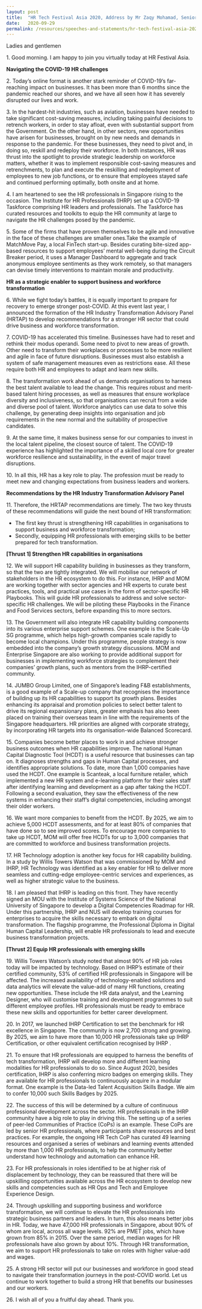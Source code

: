 ```yaml
---
layout: post
title:  "HR Tech Festival Asia 2020, Address by Mr Zaqy Mohamad, Senior Minister of State, Ministry of Defence and Ministry of Manpower"
date:   2020-09-29
permalink: /resources/speeches-and-statements/hr-tech-festival-asia-2020-address-by-mr-zaqy-mohamad/
---
```

Ladies and gentlemen

1\.  Good morning. I am happy to join you virtually today at HR Festival Asia.

**Navigating the  COVID-19  HR challenges**

2\.  Today’s online format is another stark reminder of COVID-19’s far-reaching impact on businesses. It has been more than 6 months since the pandemic reached our shores, and we have all seen how it has severely disrupted our lives and work.

3\.  In the hardest-hit industries, such as aviation, businesses have needed to take significant cost-saving measures, including taking painful decisions to retrench workers, in order to stay afloat, even with substantial support from the Government. On the other hand, in other sectors, new opportunities have arisen for businesses, brought on by new needs and demands in response to the pandemic. For these businesses, they need to pivot and, in doing so, reskill and redeploy their workforce. In both instances, HR was thrust into the spotlight to provide strategic leadership on workforce matters, whether it was to implement responsible cost-saving measures and retrenchments, to plan and execute the reskilling and redeployment of employees to new job functions, or to ensure that employees stayed safe and continued performing optimally, both onsite and at home.

4\.  I am heartened to see the HR professionals in Singapore rising to the occasion. The Institute for HR Professionals (IHRP) set up a COVID-19 Taskforce comprising HR leaders and professionals. The Taskforce has curated resources and toolkits to equip the HR community at large to navigate the HR challenges posed by the pandemic.

5\.  Some of the firms that have proven themselves to be agile and innovative in the face of these challenges are smaller ones.Take the example of MatchMove Pay, a local FinTech start-up. Besides curating bite-sized app-based resources to support employees’ mental well-being during the  Circuit Breaker period, it uses a Manager Dashboard to aggregate and track anonymous employee sentiments as they work remotely, so that managers can devise timely interventions to maintain morale and productivity.

**HR as a strategic enabler to support business and workforce transformation**

6\.  While we fight today’s battles, it is equally important to prepare for recovery to emerge stronger post-COVID. At this event last year, I announced the formation of the HR Industry Transformation Advisory Panel (HRTAP) to develop recommendations for a stronger HR sector that could drive business and workforce transformation.

7\.  COVID-19 has accelerated this timeline. Businesses have had to reset and rethink their modus operandi. Some need to pivot to new areas of growth. Other need to transform their workplaces or processes to be more resilient and agile in face of future disruptions. Businesses must also establish a system of safe management measures even as restrictions ease. All these require both HR and employees to adapt and learn new skills.

8\.  The transformation work ahead of us demands organisations to harness the best talent available to lead the change. This requires robust and merit-based talent hiring processes, as well as measures that ensure workplace diversity and inclusiveness, so that organisations can recruit from a wide and diverse pool of talent. Workforce analytics can use data to solve this challenge, by generating deep insights into organisation and job requirements in the new normal and the suitability of prospective candidates.

9\.  At the same time, it makes business sense for our companies to invest in the local talent pipeline, the closest source of talent. The COVID-19 experience has highlighted the importance of a skilled local core for greater workforce resilience and sustainability, in the event of major travel disruptions.

10\.  In all this, HR has a key role to play. The profession must be ready to meet new and changing expectations from business leaders and workers.

**Recommendations by the HR Industry Transformation Advisory Panel**

11\.  Therefore, the HRTAP recommendations are timely. The two key thrusts of these recommendations will guide the next bound of HR transformation:

-   The first key thrust is strengthening HR capabilities in organisations to support business and workforce transformation;
-   Secondly, equipping HR professionals with emerging skills to be better prepared for tech transformation.

**[Thrust 1] Strengthen HR capabilities in organisations**

12\.  We will support HR capability building in businesses as they transform, so that the two are tightly integrated. We will mobilise our network of stakeholders in the HR ecosystem to do this. For instance, IHRP and  MOM  are working together with sector agencies and HR experts to curate best practices, tools, and practical use cases in the form of sector-specific HR Playbooks. This will guide HR professionals to address and solve sector-specific HR challenges. We will be piloting these Playbooks in the Finance and Food Services sectors, before expanding this to more sectors.

13\.  The Government will also integrate HR capability building components into its various enterprise support schemes. One example is the Scale-Up SG programme, which helps high-growth companies scale rapidly to become local champions. Under this programme, people strategy is now embedded into the company’s growth strategy discussions. MOM and Enterprise Singapore are also working to provide additional support for businesses in implementing workforce strategies to complement their companies’ growth plans, such as mentors from the IHRP-certified community.

14\.  JUMBO Group Limited, one of Singapore’s leading F&B establishments, is a good example of a Scale-up company that recognises the importance of building up its HR capabilities to support its growth plans. Besides enhancing its appraisal and promotion policies to select better talent to drive its regional expansionary plans, greater emphasis has also been placed on training their overseas team in line with the requirements of the Singapore headquarters. HR priorities are aligned with corporate strategy, by incorporating HR targets into its organisation-wide Balanced Scorecard.

15\.  Companies become better places to work in and achieve stronger business outcomes when HR capabilities improve. The national Human Capital Diagnostic Tool (HCDT) is a useful resource that businesses can tap on. It diagnoses strengths and gaps in Human Capital processes, and identifies appropriate solutions. To date, more than 1,000 companies have used the HCDT. One example is Scanteak, a local furniture retailer, which implemented a new HR system and e-learning platform for their sales staff after identifying learning and development as a gap after taking the HCDT. Following a second evaluation, they saw the effectiveness of the new systems in enhancing their staff’s digital competencies, including amongst their older workers.

16\.  We want more companies to benefit from the HCDT. By 2025, we aim to achieve 5,000 HCDT assessments, and for at least 80% of companies that have done so to see improved scores.  To encourage more companies to take up HCDT, MOM will offer free HCDTs for up to 3,000 companies that are committed to workforce and business transformation projects.

17\.  HR Technology adoption is another key focus for HR capability building. In a study by Willis Towers Watson that was commissioned by MOM and IHRP, HR Technology was identified as a key enabler for HR to deliver more seamless and cutting-edge employee-centric services and experiences, as well as higher strategic value to the business.

18\.  I am pleased that IHRP is leading on this front. They have recently signed an MOU with the Institute of Systems Science of the National University of Singapore to develop a Digital Competencies Roadmap for HR. Under this partnership, IHRP and NUS will develop training courses for enterprises to acquire the skills necessary to embark on digital transformation. The flagship programme, the Professional Diploma in Digital Human Capital Leadership, will enable HR professionals to lead and execute business transformation projects.

**[Thrust 2] Equip HR professionals with emerging skills**

19\.  Willis Towers Watson’s study noted that almost 90% of HR job roles today will be impacted by technology. Based on IHRP’s estimate of their certified community, 53% of certified HR professionals in Singapore will be affected. The increased availability of technology-enabled solutions and data analytics will elevate the value-add of many HR functions, creating new opportunities. These include the HR data analyst, and the Learning Designer, who will customise training and development programmes to suit different employee profiles. HR professionals must be ready to embrace these new skills and opportunities for better career development.

20\.  In 2017, we launched IHRP Certification to set the benchmark for HR excellence in Singapore. The community is now 2,700 strong and growing. By 2025, we aim to have more than 10,000 HR professionals take up IHRP Certification, or other equivalent certification recognised by IHRP .

21\.  To ensure that HR professionals are equipped to harness the benefits of tech transformation, IHRP will develop more and different learning modalities for HR professionals to do so. Since August 2020, besides certification, IHRP is also conferring micro badges on emerging skills. They are available for HR professionals to continuously acquire in a modular format. One example is the Data-led Talent Acquisition Skills Badge. We aim to confer 10,000 such Skills Badges by 2025.

22\.  The success of this will be determined by a culture of continuous professional development across the sector. HR professionals in the IHRP community have a big role to play in driving this. The setting up of a series of peer-led Communities of Practice (CoPs) is an example. These CoPs are led by senior HR professionals, where participants share resources and best practices. For example, the ongoing HR Tech CoP has curated 49 learning resources and organised a series of webinars and learning events attended by more than 1,000 HR professionals, to help the community better understand how technology and automation can enhance HR.

23\.  For HR professionals in roles identified to be at higher risk of displacement by technology, they can be reassured that there will be upskilling opportunities available across the HR ecosystem to develop new skills and competencies such as HR Ops and Tech and Employee Experience Design.

24\.  Through upskilling and supporting business and workforce transformation, we will continue to elevate the HR professionals into strategic business partners and leaders. In turn, this also means better jobs in HR. Today, we have 47,000 HR professionals in Singapore, about 90% of whom are local, across all wage levels. 92% are PMET jobs, which have grown from 85% in 2015. Over the same period, median wages for HR professionals have also grown by about 10%. Through HR transformation, we aim to support HR professionals to take on roles with higher value-add and wages.

25\.  A strong HR sector will put our businesses and workforce in good stead to navigate their transformation journeys in the post-COVID world.  Let us continue to work together to build a strong HR that benefits our businesses and our workers.

26\.  I wish all of you a fruitful day ahead. Thank you.


